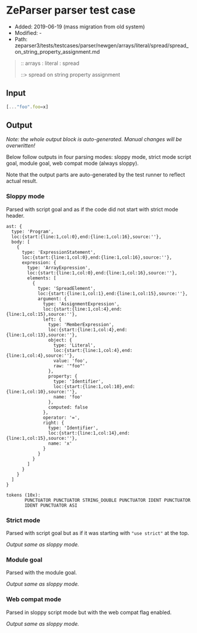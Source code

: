 # ZeParser parser test case

- Added: 2019-06-19 (mass migration from old system)
- Modified: -
- Path: zeparser3/tests/testcases/parser/newgen/arrays/literal/spread/spread_on_string_property_assignment.md

> :: arrays : literal : spread
>
> ::> spread on string property assignment

## Input

`````js
[..."foo".foo=x]
`````

## Output

_Note: the whole output block is auto-generated. Manual changes will be overwritten!_

Below follow outputs in four parsing modes: sloppy mode, strict mode script goal, module goal, web compat mode (always sloppy).

Note that the output parts are auto-generated by the test runner to reflect actual result.

### Sloppy mode

Parsed with script goal and as if the code did not start with strict mode header.

`````
ast: {
  type: 'Program',
  loc:{start:{line:1,col:0},end:{line:1,col:16},source:''},
  body: [
    {
      type: 'ExpressionStatement',
      loc:{start:{line:1,col:0},end:{line:1,col:16},source:''},
      expression: {
        type: 'ArrayExpression',
        loc:{start:{line:1,col:0},end:{line:1,col:16},source:''},
        elements: [
          {
            type: 'SpreadElement',
            loc:{start:{line:1,col:1},end:{line:1,col:15},source:''},
            argument: {
              type: 'AssignmentExpression',
              loc:{start:{line:1,col:4},end:{line:1,col:15},source:''},
              left: {
                type: 'MemberExpression',
                loc:{start:{line:1,col:4},end:{line:1,col:13},source:''},
                object: {
                  type: 'Literal',
                  loc:{start:{line:1,col:4},end:{line:1,col:4},source:''},
                  value: 'foo',
                  raw: '"foo"'
                },
                property: {
                  type: 'Identifier',
                  loc:{start:{line:1,col:10},end:{line:1,col:10},source:''},
                  name: 'foo'
                },
                computed: false
              },
              operator: '=',
              right: {
                type: 'Identifier',
                loc:{start:{line:1,col:14},end:{line:1,col:15},source:''},
                name: 'x'
              }
            }
          }
        ]
      }
    }
  ]
}

tokens (10x):
       PUNCTUATOR PUNCTUATOR STRING_DOUBLE PUNCTUATOR IDENT PUNCTUATOR
       IDENT PUNCTUATOR ASI
`````

### Strict mode

Parsed with script goal but as if it was starting with `"use strict"` at the top.

_Output same as sloppy mode._

### Module goal

Parsed with the module goal.

_Output same as sloppy mode._

### Web compat mode

Parsed in sloppy script mode but with the web compat flag enabled.

_Output same as sloppy mode._
